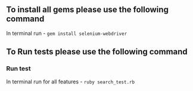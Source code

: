 ## To install all gems please use the following command

 In terminal run - ```gem install selenium-webdriver```

## To Run tests please use the following command

### Run test
 
 In terminal run for all features - ```ruby search_test.rb```